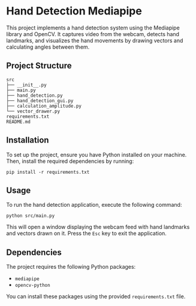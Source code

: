 # Hand Detection Mediapipe

This project implements a hand detection system using the Mediapipe library and OpenCV. It captures video from the webcam, detects hand landmarks, and visualizes the hand movements by drawing vectors and calculating angles between them.

## Project Structure

```
src
├── __init__.py
├── main.py
├── hand_detection.py
├── hand_detection_gui.py
├── calculation_amplitude.py
└── vector_drawer.py
requirements.txt
README.md
```

## Installation

To set up the project, ensure you have Python installed on your machine. Then, install the required dependencies by running:

```
pip install -r requirements.txt
```

## Usage

To run the hand detection application, execute the following command:

```
python src/main.py
```

This will open a window displaying the webcam feed with hand landmarks and vectors drawn on it. Press the `Esc` key to exit the application.

## Dependencies

The project requires the following Python packages:

- `mediapipe`
- `opencv-python`

You can install these packages using the provided `requirements.txt` file.